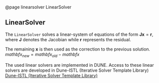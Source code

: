 @page linearsolver LinearSolver

## LinearSolver

The `LinearSolver` solves a linear-system of equations of the form $\mathbf{J}\mathbf{x}=\mathbf{r}$,
where $\mathbf{J}$ denotes the Jacobian while $\mathbf{r}$ represents the residual.

The remaining $\mathbf{x}$ is then used as the correction to the previous solution. $mathbf{x_{new}} = mathbf{x_{old}} - mathbf{x}$

The used linear solvers are implemented in DUNE. Access to these linear solvers are developed in Dune-ISTL (Iterative Solver Template Library)
<a href="https://www.dune-project.org/modules/dune-istl/">Dune-ISTL (Iterative Solver Template Library)</a>
